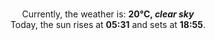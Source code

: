 <p  align="center"><br/>Currently, the weather is: <b> 20°C, <i>clear sky</i></b></br>Today, the sun rises at <b>05:31</b> and sets at <b>18:55</b>.</p>